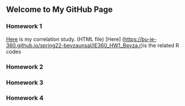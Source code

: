## Welcome to My GitHub Page



### Homework 1
[Here](https://bu-ie-360.github.io/spring22-beyzaunsal/IE360_HW1_Beyza.html) is my correlation study. (HTML file)
[Here] (https://bu-ie-360.github.io/spring22-beyzaunsal/IE360_HW1_Beyza.r)is the related R codes
 
### Homework 2


### Homework 3


### Homework 4
